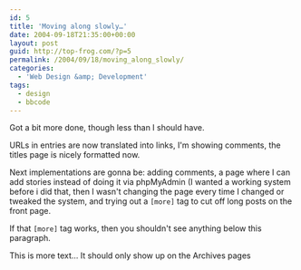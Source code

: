 ```yaml
---
id: 5
title: 'Moving along slowly…'
date: 2004-09-18T21:35:00+00:00
layout: post
guid: http://top-frog.com/?p=5
permalink: /2004/09/18/moving_along_slowly/
categories:
  - 'Web Design &amp; Development'
tags:
  - design
  - bbcode
---
```

Got a bit more done, though less than I should have.

URLs in entries are now translated into links, I'm showing comments, the titles page is nicely formatted now.

Next implementations are gonna be: adding comments, a page where I can add stories instead of doing it via phpMyAdmin (I wanted a working system before i did that, then I wasn't changing the page every time I changed or tweaked the system, and trying out a `[more]` tag to cut off long posts on the front page.

If that `[more]` tag works, then you shouldn't see anything below this paragraph.

This is more text&hellip; It should only show up on the Archives pages
